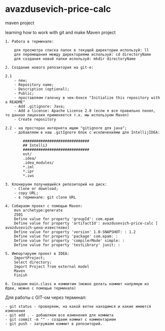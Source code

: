 # avazdusevich-price-calc
maven project

learning how to work with git and make Maven project

    1. Работа в терминале:
    
        для просмотра списка папок в текущей директории используй: ll
        для перемещения между директориями используй: cd directoryName
        для создания новой папки используй: mkdir directoryName

    2. Создание нового репозитория на git-е:

    2.1 
        - new; 
        - Repository name; 
        - Description (optional); 
        - Public; 
        - проставляем галочку в чек-боксе "Initialize this repository with a README" 
        - Add .gitignore: Java; 
        - Add a license: Apache License 2.0 (если я все правильно понял, то данная лицензия применяется т.к. мы используем Maven) 
        - Create repository

    2.2 - на просторах интернета ищем "gitignore для java"; 
        - добавляем в наш .gitIgnore блок с исключениями для IntellijIDEA: 
        
            ##############################
            ## IntelliJ
            ##############################
            out/
            .idea/
            .idea_modules/
            *.iml
            *.ipr
            *.iws

    3. Клонируем получившийся репозиторий на диск:
        - Clone or download;
        - copy URL;
        - в терминале: git clone URL

    4. Собираем проект с помощью Maven:
        mvn archetype:generate
        2501
        Define value for property 'groupId': com.epam
        Define value for property 'artifactId': avazdusevich-price-calc [ avazdusevich-цена-известково]
        Define value for property 'version' 1.0-SNAPSHOT: : 1.2
        Define value for property 'package' com.epam: :
        Define value for property 'compilerMode' simple: :
        Define value for property 'testLibrary' junit: :

    5. Импортируем проект в IDEA:
        ImportProject;
        Select directory;
        Import Project from external model
        Maven
        Finish

    6. Создаем main.class и коммитим (можно делать коммит напрямую из Идеи, можно с помощью терминала)

Для работы с GIT-ом через терминал: 

    - git status - проверяем, на какой ветке находимся и какие имеются изменения 
    - git add . - добавляем все изменения для коммита 
    - git commit -m "" - создаем коммит с комментарием 
    - git push - загружаем коммит в репозиторий.
